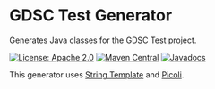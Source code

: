 GDSC Test Generator
===================

Generates Java classes for the GDSC Test project.

[![License: Apache 2.0](https://img.shields.io/badge/License-Apache%20v2-blue.svg)](https://www.apache.org/licenses/LICENSE-2.0)
[![Maven Central](https://img.shields.is/maven-central/v/uk.ac.sussex.gdsc/gdsc-test-generator/)](https://img.shields.is/maven-central/v/uk.ac.sussex.gdsc/gdsc-test-generator/)
[![Javadocs](https://javadoc.io/badge2/uk.ac.sussex.gdsc/gdsc-test-generator/javadoc.svg)](https://javadoc.io/doc/uk.ac.sussex.gdsc/gdsc-test-generator)

This generator uses [String Template](http://www.stringtemplate.org/) and
[Picoli](https://picocli.info/).
